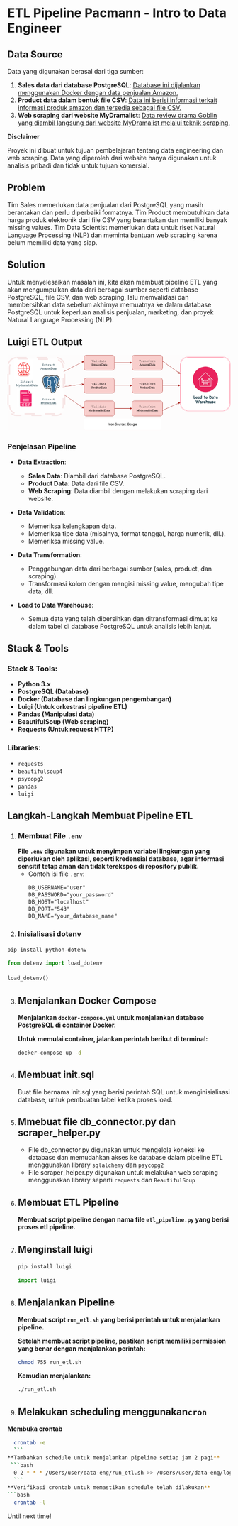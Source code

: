 # ETL Pipeline Pacmann - Intro to Data Engineer

## Data Source

Data yang digunakan berasal dari tiga sumber:

1. **Sales data dari database PostgreSQL**: [Database ini dijalankan menggunakan Docker dengan data penjualan Amazon.](https://hub.docker.com/r/shandytp/amazon-sales-data-docker-db)
2. **Product data dalam bentuk file CSV**: [Data ini berisi informasi terkait informasi produk amazon dan tersedia sebagai file CSV.](https://drive.google.com/file/d/1J0Mv0TVPWv2L-So0g59GUiQJBhExPYl6/view?usp=sharing)
3. **Web scraping dari website MyDramalist**: [Data review drama Goblin yang diambil langsung dari website MyDramalist melalui teknik scraping.](https://mydramalist.com/18452-goblin)

**Disclaimer**

Proyek ini dibuat untuk tujuan pembelajaran tentang data engineering dan web scraping. Data yang diperoleh dari website hanya digunakan untuk analisis pribadi dan tidak untuk tujuan komersial.

## Problem 
Tim Sales memerlukan data penjualan dari PostgreSQL yang masih berantakan dan perlu diperbaiki formatnya. Tim Product membutuhkan data harga produk elektronik dari file CSV yang berantakan dan memiliki banyak missing values. Tim Data Scientist memerlukan data untuk riset Natural Language Processing (NLP) dan meminta bantuan web scraping karena belum memiliki data yang siap. 

## Solution
Untuk menyelesaikan masalah ini, kita akan membuat pipeline ETL yang akan mengumpulkan data dari berbagai sumber seperti database PostgreSQL, file CSV, dan web scraping, lalu memvalidasi dan membersihkan data sebelum akhirnya memuatnya ke dalam database PostgreSQL untuk keperluan analisis penjualan, marketing, dan proyek Natural Language Processing (NLP).

## Luigi ETL Output

![Diagram ETL](assets/etl.png)

### Penjelasan Pipeline

- **Data Extraction**:
  - **Sales Data**: Diambil dari database PostgreSQL.
  - **Product Data**: Data dari file CSV.
  - **Web Scraping**: Data diambil dengan melakukan scraping dari website.

- **Data Validation**:
  - Memeriksa kelengkapan data.
  - Memeriksa tipe data (misalnya, format tanggal, harga numerik, dll.).
  - Memeriksa missing value.

- **Data Transformation**:
  - Penggabungan data dari berbagai sumber (sales, product, dan scraping).
  - Transformasi kolom dengan mengisi missing value, mengubah tipe data, dll.

- **Load to Data Warehouse**:
  - Semua data yang telah dibersihkan dan ditransformasi dimuat ke dalam tabel di database PostgreSQL untuk analisis lebih lanjut.

## Stack & Tools

### Stack & Tools:
- **Python 3.x**
- **PostgreSQL (Database)**
- **Docker (Database dan lingkungan pengembangan)**
- **Luigi (Untuk orkestrasi pipeline ETL)**
- **Pandas (Manipulasi data)**
- **BeautifulSoup (Web scraping)**
- **Requests (Untuk request HTTP)**

### Libraries:
- `requests`
- `beautifulsoup4`
- `psycopg2`
- `pandas`
- `luigi`

## Langkah-Langkah Membuat Pipeline ETL

1. ### Membuat File `.env`
   **File `.env` digunakan untuk menyimpan variabel lingkungan yang diperlukan oleh aplikasi, seperti kredensial database, agar informasi sensitif tetap aman dan tidak terekspos di repository publik.**
   - Contoh isi file `.env`:
     ```plaintext
     DB_USERNAME="user"
     DB_PASSWORD="your_password"
     DB_HOST="localhost"
     DB_PORT="543"
     DB_NAME="your_database_name"
     ```
2. ### Inisialisasi dotenv
  ```bash
  pip install python-dotenv
  ```
  ```python
  from dotenv import load_dotenv

  load_dotenv()
  ```
3. ## Menjalankan Docker Compose
   **Menjalankan `docker-compose.yml` untuk menjalankan database PostgreSQL di container Docker.**

   **Untuk memulai container, jalankan perintah berikut di terminal:**
     ```bash
     docker-compose up -d
     ```
4. ## Membuat init.sql
   Buat file bernama init.sql yang berisi perintah SQL untuk menginisialisasi database, untuk pembuatan tabel ketika proses load.

5. ## Mmebuat file db_connector.py dan scraper_helper.py

   - File db_connector.py digunakan untuk mengelola koneksi ke database dan memudahkan akses ke database dalam pipeline ETL menggunakan library  `sqlalchemy` dan `psycopg2`
   - File scraper_helper.py digunakan untuk melakukan web scraping menggunakan library seperti `requests` dan `BeautifulSoup`

6. ## Membuat ETL Pipeline
   **Membuat script pipeline dengan nama file `etl_pipeline.py` yang berisi proses etl pipeline.**
   
7. ## Menginstall luigi
   ```bash
   pip install luigi
   ```
   ```python
   import luigi
   ```

9. ## Menjalankan Pipeline
   **Membuat script `run_etl.sh` yang berisi perintah untuk menjalankan pipeline.**

   **Setelah membuat script pipeline, pastikan script memiliki permission yang benar dengan menjalankan perintah:**
     ```bash
     chmod 755 run_etl.sh
     ```
   **Kemudian menjalankan:**
     ```bash
     ./run_etl.sh
     ```
10. ## Melakukan scheduling menggunakan`cron`

   **Membuka crontab**
   ```bash
     crontab -e
     ```
   **Tambahkan schedule untuk menjalankan pipeline setiap jam 2 pagi**
    ```bash
     0 2 * * * /Users/user/data-eng/run_etl.sh >> /Users/user/data-eng/log/cron_log.log 2>&1
     ```
   **Verifikasi crontab untuk memastikan schedule telah dilakukan**
   ```bash
     crontab -l
   ```

   Until next time!


